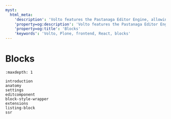 ```yaml
---
myst:
  html_meta:
    'description': 'Volto features the Pastanaga Editor Engine, allowing you to visually compose a page using blocks.'
    'property=og:description': 'Volto features the Pastanaga Editor Engine, allowing you to visually compose a page using blocks.'
    'property=og:title': 'Blocks'
    'keywords': 'Volto, Plone, frontend, React, blocks'
---
```


# Blocks

```{toctree}
:maxdepth: 1

introduction
anatomy
settings
editcomponent
block-style-wrapper
extensions
listing-block
ssr
```
